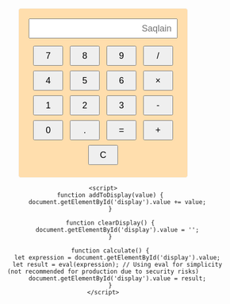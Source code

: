 <!DOCTYPE html>
<html lang="en">
<head>
<meta charset="UTF-8">
<meta name="viewport" content="width=device-width, initial-scale=1.0">
<title>Simple Calculator</title>
<style>
    body {
        font-family: Arial, sans-serif;
        text-align: center;
    }
    .calculator {
        width: 300px;
        margin: 0 auto;
        border: 1px solid whitesmoke;
        border-radius: 5px;
        padding: 20px;
        background-color: navajowhite;
    }
    .calculator input[type="button"] {
        width: 60px;
        height: 40px;
        margin: 5px;
        font-size: 18px;
        cursor: pointer;
    }
    .calculator input[type="text"] {
        width: 100%;
        height: 40px;
        margin-bottom: 10px;
        font-size: 18px;
        text-align: right;
        padding-right: 10px;
    }
</style>
</head>
<body>
    <div class="calculator">
        <input type="text" placeholder="Saqlain" id="display" readonly>
        <br>
        <input type="button" value="7" onclick="addToDisplay('7')">
        <input type="button" value="8" onclick="addToDisplay('8')">
        <input type="button" value="9" onclick="addToDisplay('9')">
        <input type="button" value="/" onclick="addToDisplay('/')">
        <br>
        <input type="button" value="4" onclick="addToDisplay('4')">
        <input type="button" value="5" onclick="addToDisplay('5')">
        <input type="button" value="6" onclick="addToDisplay('6')">
        <input type="button" value="×" onclick="addToDisplay('*')">
        <br>
        <input type="button" value="1" onclick="addToDisplay('1')">
        <input type="button" value="2" onclick="addToDisplay('2')">
        <input type="button" value="3" onclick="addToDisplay('3')">
        <input type="button" value="-" onclick="addToDisplay('-')">
        <br>
        <input type="button" value="0" onclick="addToDisplay('0')">
        <input type="button" value="." onclick="addToDisplay('.')">
        <input type="button" value="=" onclick="calculate()">
        <input type="button" value="+" onclick="addToDisplay('+')">
        <br>
        <input type="button" value="C" onclick="clearDisplay()">
    </div>

    <script>
        function addToDisplay(value) {
            document.getElementById('display').value += value;
        }

        function clearDisplay() {
            document.getElementById('display').value = '';
        }

        function calculate() {
            let expression = document.getElementById('display').value;
            let result = eval(expression); // Using eval for simplicity (not recommended for production due to security risks)
            document.getElementById('display').value = result;
        }
    </script>
</body>
</html>
